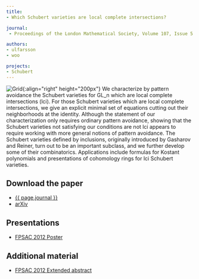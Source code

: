 ```yaml
---
title:
- Which Schubert varieties are local complete intersections?

journal:
 - Proceedings of the London Mathematical Society, Volume 107, Issue 5 (2013), Pages 1004–1052

authors: 
- ulfarsson
- woo

projects:
- Schubert
---
```

![Grid]({{site.baseurl}}/assets/img/lci.png){:align="right" height="200px"}
We characterize by pattern avoidance the Schubert varieties for GL_n which are
local complete intersections (lci). For those Schubert varieties which are
local complete intersections, we give an explicit minimal set of equations
cutting out their neighborhoods at the identity. Although the statement of our
characterization only requires ordinary pattern avoidance, showing that the
Schubert varieties not satisfying our conditions are not lci appears to require
working with more general notions of pattern avoidance. The Schubert varieties
defined by inclusions, originally introduced by Gasharov and Reiner, turn out
to be an important subclass, and we further develop some of their
combinatorics. Applications include formulas for Kostant polynomials and
presentations of cohomology rings for lci Schubert varieties.

## Download the paper
- [{{ page.journal }}](https://londmathsoc.onlinelibrary.wiley.com/doi/10.1112/plms/pdt004)
- [arXiv](http://arxiv.org/abs/1111.6146)

## Presentations
- [FPSAC 2012 Poster](https://ulfarsson.github.io/papers/lci/lci_fpsac2012_poster.pdf)

## Additional material
- [FPSAC 2012 Extended abstract](http://www.dmtcs.org/dmtcs-ojs/index.php/proceedings/article/viewArticle/dmAR0166)